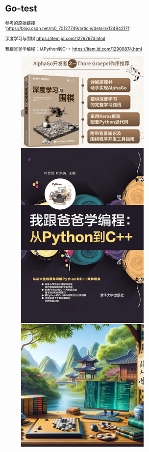 # Go-test

参考的原始链接
'https://blog.csdn.net/m0_70127749/article/details/124942171'

深度学习与围棋
https://item.jd.com/12797973.html

我跟爸爸学编程：从Python到C++
https://item.jd.com/12900874.html


<div align="center">
    <img src="image\深度学习与围棋2.png" width="400"/>
</div>

<div align="center">
    <img src="image\我跟爸爸学编程-从Python到C++.jpg" width="400"/>
</div>

<div align="center">
    <img src="image\画一张包含“围棋、科技、国学”的夏季风景画.png" width="400"/>
</div>

